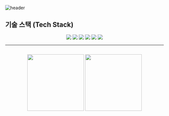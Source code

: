 <!-- 헤더 이미지 -->
![header](https://capsule-render.vercel.app/api?type=waving&color=gradient&height=150&section=header&text=MIN2EO's%20GITHUB&fontSize=50&fontAlign=70&fontAlignY=36&animation=twinkling)

## 기술 스택 (Tech Stack)

<p align="center">
  <!-- Kotlin -->
  <img src="https://img.shields.io/badge/Kotlin-7F52FF?style=for-the-badge&logo=kotlin&logoColor=white" />
  
  <!-- Java -->
  <img src="https://img.shields.io/badge/Java-007396?style=for-the-badge&logo=java&logoColor=white" />

  <!-- HTML5 -->
  <img src="https://img.shields.io/badge/HTML5-E34F26?style=for-the-badge&logo=html5&logoColor=white" />

  <!-- CSS3 -->
  <img src="https://img.shields.io/badge/CSS3-1572B6?style=for-the-badge&logo=css3&logoColor=white" />

  <!-- JavaScript -->
  <img src="https://img.shields.io/badge/JavaScript-F7DF1E?style=for-the-badge&logo=javascript&logoColor=black" />

  <!-- SQLite -->
  <img src="https://img.shields.io/badge/SQLite-003B57?style=for-the-badge&logo=sqlite&logoColor=white" />
</p>

---

## 

<p align="center">
  <img src="https://github-readme-stats.vercel.app/api?username=eric91405&show_icons=true&theme=tokyonight" height="180" />
  <img src="https://github-readme-stats.vercel.app/api/top-langs/?username=eric91405&layout=compact&theme=tokyonight" height="180" />
</p>
